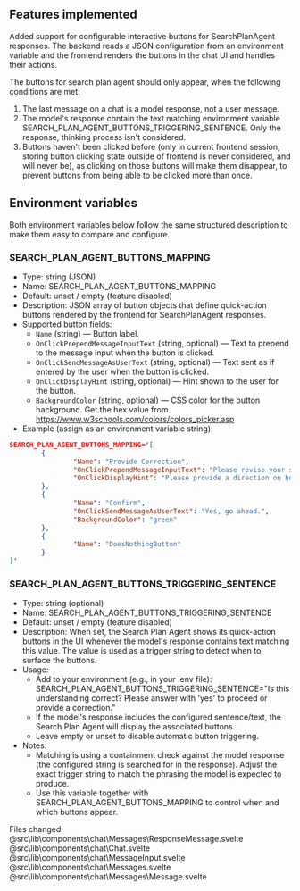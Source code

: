 ## Features implemented

Added support for configurable interactive buttons for SearchPlanAgent responses. The backend reads a JSON configuration from an environment variable and the frontend renders the buttons in the chat UI and handles their actions.

The buttons for search plan agent should only appear, when the following conditions are met: 
1. The last message on a chat is a model response, not a user message. 
2. The model's response contain the text matching environment variable SEARCH_PLAN_AGENT_BUTTONS_TRIGGERING_SENTENCE. Only the response, thinking process isn't considered. 
3. Buttons haven't been clicked before (only in current frontend session, storing button clicking state outside of frontend is never considered, and will never be), as clicking on those buttons will make them disappear, to prevent buttons from being able to be clicked more than once. 

## Environment variables

Both environment variables below follow the same structured description to make them easy to compare and configure.

### SEARCH_PLAN_AGENT_BUTTONS_MAPPING
- Type: string (JSON)
- Name: SEARCH_PLAN_AGENT_BUTTONS_MAPPING
- Default: unset / empty (feature disabled)
- Description: JSON array of button objects that define quick-action buttons rendered by the frontend for SearchPlanAgent responses.
- Supported button fields:
    - `Name` (string) — Button label.
    - `OnClickPrependMessageInputText` (string, optional) — Text to prepend to the message input when the button is clicked.
    - `OnClickSendMessageAsUserText` (string, optional) — Text sent as if entered by the user when the button is clicked.
    - `OnClickDisplayHint` (string, optional) — Hint shown to the user for the button.
    - `BackgroundColor` (string, optional) — CSS color for the button background. Get the hex value from https://www.w3schools.com/colors/colors_picker.asp
- Example (assign as an environment variable string):
```json
SEARCH_PLAN_AGENT_BUTTONS_MAPPING='[
        {
                "Name": "Provide Correction",
                "OnClickPrependMessageInputText": "Please revise your search plan, in this direction: ",
                "OnClickDisplayHint": "Please provide a direction on how the current search plan can be updated."
        },
        {
                "Name": "Confirm",
                "OnClickSendMessageAsUserText": "Yes, go ahead.",
                "BackgroundColor": "green"
        },
        {
                "Name": "DoesNothingButton"
        }
]'
```

### SEARCH_PLAN_AGENT_BUTTONS_TRIGGERING_SENTENCE
- Type: string (optional)
- Name: SEARCH_PLAN_AGENT_BUTTONS_TRIGGERING_SENTENCE
- Default: unset / empty (feature disabled)
- Description: When set, the Search Plan Agent shows its quick-action buttons in the UI whenever the model's response contains text matching this value. The value is used as a trigger string to detect when to surface the buttons.
- Usage:
    - Add to your environment (e.g., in your .env file):
        SEARCH_PLAN_AGENT_BUTTONS_TRIGGERING_SENTENCE="Is this understanding correct? Please answer with 'yes' to proceed or provide a correction."
    - If the model's response includes the configured sentence/text, the Search Plan Agent will display the associated buttons.
    - Leave empty or unset to disable automatic button triggering.
- Notes:
    - Matching is using a containment check against the model response (the configured string is searched for in the response). Adjust the exact trigger string to match the phrasing the model is expected to produce.
    - Use this variable together with SEARCH_PLAN_AGENT_BUTTONS_MAPPING to control when and which buttons appear.

Files changed:
@src\lib\components\chat\Messages\ResponseMessage.svelte
@src\lib\components\chat\Chat.svelte
@src\lib\components\chat\MessageInput.svelte
@src\lib\components\chat\Messages.svelte
@src\lib\components\chat\Messages\Message.svelte